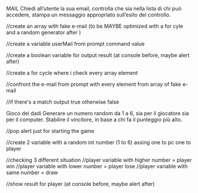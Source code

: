 MAIL
Chiedi all’utente la sua email,
controlla che sia nella lista di chi può accedere,
stampa un messaggio appropriato sull’esito del controllo.

//create an array with fake e-mail (to be MAYBE optimized with a for cyle and a random generator after )

//create a variable userMail from prompt command value

//create a boolean variable for output result (at console before, maybe alert after)

//create a for cycle where i check  every array element

//confront the e-mail from prompt with every element from array of fake e-mail

//if there's a match output true otherwise false 

Gioco dei dadi
Generare un numero random da 1 a 6, sia per il giocatore sia per il computer.
Stabilire il vincitore, in base a chi fa il punteggio più alto.

//pop alert just for starting the game

//create 2 variable with a random  int  number (1 to 6) assing one to pc one to player

//checking 3 different situation
    //player variable with higher number  = player win
    //player variable with lower number = player lose
    //player variable with same number = draw

//show result for player (at console before, maybe alert after)